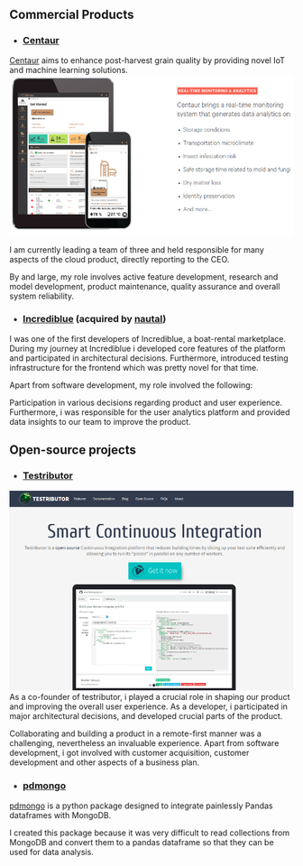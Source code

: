
## Commercial Products 

* ### [Centaur](http://www.centaur.ag)
[Centaur](http://www.centaur.ag) aims to enhance post-harvest grain quality by providing novel IoT and machine learning solutions.
![](/img/centaur.png)

I am currently leading a team of three and held responsible for many aspects of the cloud product,
directly reporting to the CEO.

By and large, my role involves active feature development, research and model development, product maintenance, quality assurance and overall system reliability.


* ### [Incrediblue](http://www.incrediblue.com) (acquired by [nautal](http://nautal.com))
I was one of the first developers of Incrediblue, a boat-rental marketplace. 
During my journey at Incrediblue i developed core features of the platform and participated in architectural decisions. 
Furthermore, introduced testing infrastructure for the frontend which was pretty novel for that time.

Apart from software development, my role involved the following: 

Participation in various decisions regarding product and user experience.
Furthermore, i was responsible for the user analytics platform and provided data insights to our team to improve the product.


## Open-source projects

* ### [Testributor](http://www.testributor.com/)
![](/img/testributor_main.png)
As a co-founder of testributor, i played a crucial role in shaping our product and improving the overall user experience.
As a developer, i participated in major architectural decisions, and developed crucial parts of the product.

Collaborating and building a product in a remote-first manner was a challenging, nevertheless an invaluable experience.
Apart from software development, i got involved with customer acquisition, customer development and other aspects of a business plan.


* ### [pdmongo](http://github.com/pakallis/python-pandas-mongo)
[pdmongo](http://github.com/pakallis/python-pandas-mongo) is a python package designed to integrate painlessly Pandas dataframes with MongoDB.

I created this package because it was very difficult to read collections from MongoDB and convert them to a pandas dataframe so that they can be used for data analysis.